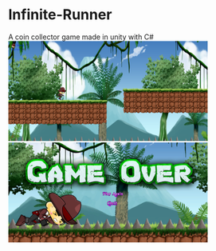 # Infinite-Runner
A coin collector game made in unity with C#
<img src="https://github.com/Adityap88/Infinite-Runner/blob/main/Screenshots/Game_screen.png" width="400" height="200" />
<img src="https://github.com/Adityap88/Infinite-Runner/blob/main/Screenshots/Game_over_screen.png" width="400" height="200" />
                                                                                                             

